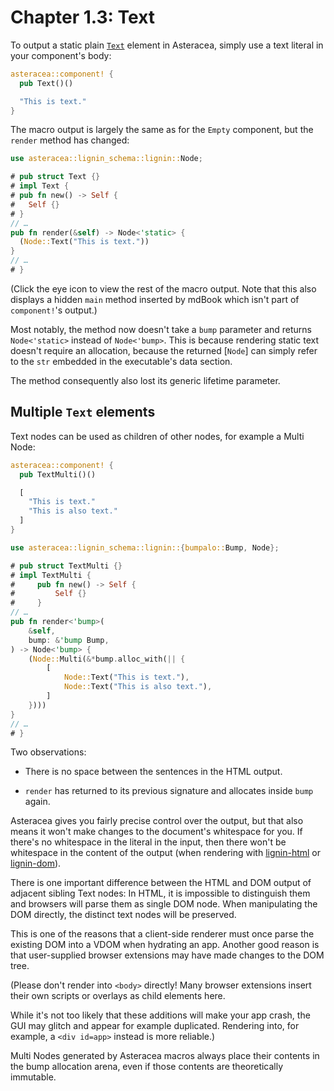 # Chapter 1.3: Text

To output a static plain [`Text`] element in Asteracea, simply use a text literal in your component's body:

[`Text`]: https://developer.mozilla.org/en-US/docs/Web/API/Text

```rust asteracea=Text::new() asteracea::render=.render()
asteracea::component! {
  pub Text()()

  "This is text."
}
```

The macro output is largely the same as for the `Empty` component, but the `render` method has changed:

```rust
use asteracea::lignin_schema::lignin::Node;

# pub struct Text {}
# impl Text {
# pub fn new() -> Self {
#   Self {}
# }
// …
pub fn render(&self) -> Node<'static> {
  (Node::Text("This is text."))
}
// …
# }
```

(Click the eye icon to view the rest of the macro output. Note that this also displays a hidden `main` method inserted by mdBook which isn't part of `component!`'s output.)

Most notably, the method now doesn't take a `bump` parameter and returns `Node<'static>` instead of `Node<'bump>`. This is because rendering static text doesn't require an allocation, because the returned [`Node`] can simply refer to the `str` embedded in the executable's data section.

The method consequently also lost its generic lifetime parameter.

## Multiple `Text` elements

Text nodes can be used as children of other nodes, for example a Multi Node:

```rust asteracea=TextMulti::new()
asteracea::component! {
  pub TextMulti()()

  [
    "This is text."
    "This is also text."
  ]
}
```

```rust
use asteracea::lignin_schema::lignin::{bumpalo::Bump, Node};

# pub struct TextMulti {}
# impl TextMulti {
#     pub fn new() -> Self {
#         Self {}
#     }
// …
pub fn render<'bump>(
    &self,
    bump: &'bump Bump,
) -> Node<'bump> {
    (Node::Multi(&*bump.alloc_with(|| {
        [
            Node::Text("This is text."),
            Node::Text("This is also text."),
        ]
    })))
}
// …
# }
```

Two observations:

- There is no space between the sentences in the HTML output.

- `render` has returned to its previous signature and allocates inside `bump` again.

Asteracea gives you fairly precise control over the output, but that also means it won't make changes to the document's whitespace for you. If there's no whitespace in the literal in the input, then there won't be whitespace in the content of the output (when rendering with [lignin-html] or [lignin-dom]).

[lignin-html]: https://github.com/Tamschi/lignin-html
[lignin-dom]: https://github.com/Tamschi/lignin-dom

There is one important difference between the HTML and DOM output of adjacent sibling Text nodes: In HTML, it is impossible to distinguish them and browsers will parse them as single DOM node. When manipulating the DOM directly, the distinct text nodes will be preserved.

This is one of the reasons that a client-side renderer must once parse the existing DOM into a VDOM when hydrating an app. Another good reason is that user-supplied browser extensions may have made changes to the DOM tree.

(Please don't render into `<body>` directly! Many browser extensions insert their own scripts or overlays as child elements here.

While it's not too likely that these additions will make your app crash, the GUI may glitch and appear for example duplicated. Rendering into, for example, a `<div id=app>` instead is more reliable.)

Multi Nodes generated by Asteracea macros always place their contents in the bump allocation arena, even if those contents are theoretically immutable.
